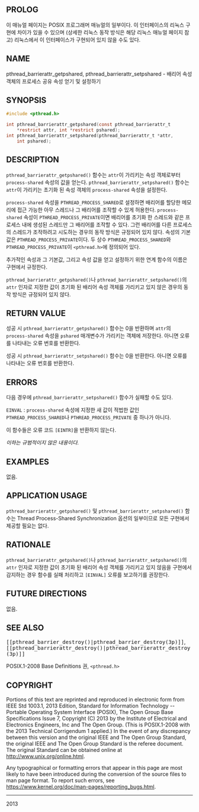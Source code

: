 ## PROLOG

이 매뉴얼 페이지는 POSIX 프로그래머 매뉴얼의 일부이다. 이 인터페이스의 리눅스 구현에 차이가 있을 수 있으며 (상세한 리눅스 동작 방식은 해당 리눅스 매뉴얼 페이지 참고) 리눅스에서 이 인터페이스가 구현되어 있지 않을 수도 있다.

## NAME

pthread_barrierattr_getpshared, pthread_barrierattr_setpshared - 배리어 속성 객체의 프로세스 공유 속성 얻기 및 설정하기

## SYNOPSIS

```c
#include <pthread.h>

int pthread_barrierattr_getpshared(const pthread_barrierattr_t
    *restrict attr, int *restrict pshared);
int pthread_barrierattr_setpshared(pthread_barrierattr_t *attr,
    int pshared);
```

## DESCRIPTION

`pthread_barrierattr_getpshared()` 함수는 `attr`이 가리키는 속성 객체로부터 `process-shared` 속성의 값을 얻는다. `pthread_barrierattr_setpshared()` 함수는 `attr`이 가리키는 초기화 된 속성 객체의 `process-shared` 속성을 설정한다.

`process-shared` 속성을 `PTHREAD_PROCESS_SHARED`로 설정하면 배리어를 할당한 메모리에 접근 가능한 아무 스레드나 그 배리어를 조작할 수 있게 허용한다. `process-shared` 속성이 `PTHREAD_PROCESS_PRIVATE`이면 배리어를 초기화 한 스레드와 같은 프로세스 내에 생성된 스레드만 그 배리어를 조작할 수 있다. 그런 배리어를 다른 프로세스의 스레드가 조작하려고 시도하는 경우의 동작 방식은 규정되어 있지 않다. 속성의 기본값은 `PTHREAD_PROCESS_PRIVATE`이다. 두 상수 `PTHREAD_PROCESS_SHARED`와 `PTHREAD_PROCESS_PRIVATE`이 `<pthread.h>`에 정의되어 있다.

추가적인 속성과 그 기본값, 그리고 속성 값을 얻고 설정하기 위한 연계 함수의 이름은 구현에서 규정한다.

`pthread_barrierattr_getpshared()`나 `pthread_barrierattr_setpshared()`의 `attr` 인자로 지정한 값이 초기화 된 배리어 속성 객체를 가리키고 있지 않은 경우의 동작 방식은 규정되어 있지 않다.

## RETURN VALUE

성공 시 `pthread_barrierattr_getpshared()` 함수는 0을 반환하며 `attr`의 `process-shared` 속성을 `pshared` 매개변수가 가리키는 객체에 저장한다. 아니면 오류를 나타내는 오류 번호를 반환한다.

성공 시 `pthread_barrierattr_setpshared()` 함수는 0을 반환한다. 아니면 오류를 나타내는 오류 번호를 반환한다.

## ERRORS

다음 경우에 `pthread_barrierattr_setpshared()` 함수가 실패할 수도 있다.

`EINVAL`
:   `process-shared` 속성에 지정한 새 값이 적법한 값인 `PTHREAD_PROCESS_SHARED`나 `PTHREAD_PROCESS_PRIVATE` 중 하나가 아니다.

이 함수들은 오류 코드 `[EINTR]`을 반환하지 않는다.

*이하는 규범적이지 않은 내용이다.*

## EXAMPLES

없음.

## APPLICATION USAGE

`pthread_barrierattr_getpshared()` 및 `pthread_barrierattr_setpshared()` 함수는 Thread Process-Shared Synchronization 옵션의 일부이므로 모든 구현에서 제공할 필요는 없다.

## RATIONALE

`pthread_barrierattr_getpshared()`나 `pthread_barrierattr_setpshared()`의 `attr` 인자로 지정한 값이 초기화 된 배리어 속성 객체를 가리키고 있지 않음을 구현에서 감지하는 경우 함수를 실패 처리하고 `[EINVAL]` 오류를 보고하기를 권장한다.

## FUTURE DIRECTIONS

없음.

## SEE ALSO

<tt>[[pthread_barrier_destroy()|pthread_barrier_destroy(3p)]]</tt>, <tt>[[pthread_barrierattr_destroy()|pthread_barrierattr_destroy(3p)]]</tt>

POSIX.1-2008 Base Definitions 권, `<pthread.h>`

## COPYRIGHT

Portions of this text are reprinted and reproduced in electronic form from IEEE Std 1003.1, 2013 Edition, Standard for Information Technology -- Portable Operating System Interface (POSIX), The Open Group Base Specifications Issue 7, Copyright (C) 2013 by the Institute of Electrical and Electronics Engineers, Inc and The Open Group. (This is POSIX.1-2008 with the 2013 Technical Corrigendum 1 applied.) In the event of any discrepancy between this version and the original IEEE and The Open Group Standard, the original IEEE and The Open Group Standard is the referee document. The original Standard can be obtained online at <http://www.unix.org/online.html>.

Any typographical or formatting errors that appear in this page are most likely to have been introduced during the conversion of the source files to man page format. To report such errors, see <https://www.kernel.org/doc/man-pages/reporting_bugs.html>.

----

2013
